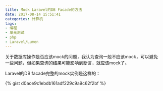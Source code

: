 ```yaml
---
title: Mock Laravel的DB Facade的方法
date: 2017-08-14 15:51:41
categories: 计算机
tags:
- 编程
- 单元测试
- php
- Laravel/Lumen
---
```

关于数据库操作是否应该mock的问题，我认为查询一般不应该mock，可以避免一些问题，但如果查询的结果可能影响到断言，就应该mock了。

Laravel的DB facade完整的mock实例是这样的：

{% gist d0ace9c1ebdb161adf229c9a9c62f2bf %}

